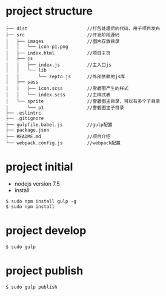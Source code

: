 # project structure
```
├── dist                      //打包处理后的代码，用于项目发布
├── src                       //开发阶段源码
│   ├── images                //图片存放目录
│   │   └── icon-p1.png
│   ├── index.html            //项目主页
│   ├── js
│   │   ├── index.js          //主入口js
│   │   └── lib
│   │       └── zepto.js      //外部依赖的js库
│   ├── sass
│   │   ├── icon.scss         //雪碧图产生的样式
│   │   └── index.scss        //主样式表
│   └── sprite                //雪碧图主目录，可以有多个子目录
│       └── p1                //雪碧图主子目录
├── .eslintrc
├── .gitignore
├── gulpfile.babel.js         //gulp配置
├── package.json				
├── README.md                 //项目介绍
└── webpack.config.js         //webpack配置	
```

# project initial
- nodejs version 7.5
- install

```
$ sudo npm install gulp -g
$ sudo npm install
```	

# project develop
	$ sudo gulp
	
# project publish
	$ sudo gulp publish
